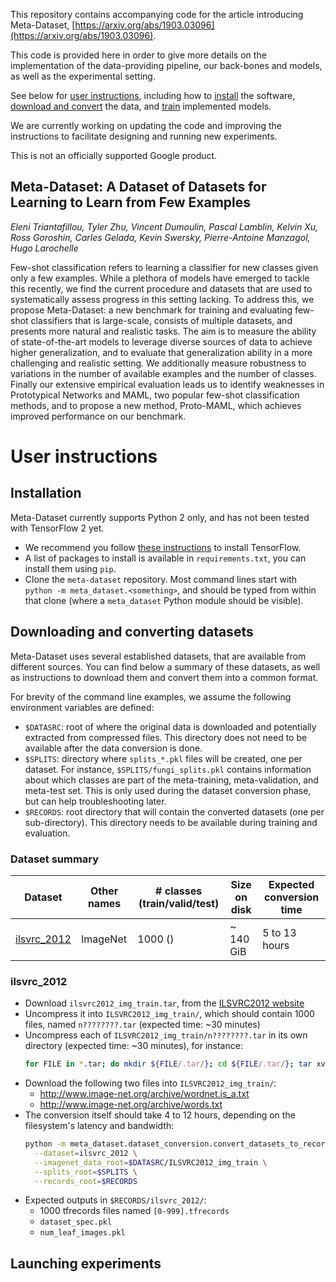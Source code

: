 This repository contains accompanying code for the article introducing
Meta-Dataset,
[https://arxiv.org/abs/1903.03096](https://arxiv.org/abs/1903.03096).

This code is provided here in order to give more details on the implementation
of the data-providing pipeline, our back-bones and models, as well as the
experimental setting.

See below for [user instructions](#user-instructions), including how to [install](#installation) the software, [download and convert](#downloading-and-converting-datasets) the data, and [train](#launching-experiments) implemented models.

We are currently working on updating the code and improving the instructions to
facilitate designing and running new experiments.

This is not an officially supported Google product.

## Meta-Dataset: A Dataset of Datasets for Learning to Learn from Few Examples

_Eleni Triantafillou, Tyler Zhu, Vincent Dumoulin, Pascal Lamblin, Kelvin Xu,
Ross Goroshin, Carles Gelada, Kevin Swersky, Pierre-Antoine Manzagol, Hugo
Larochelle_

Few-shot classification refers to learning a classifier for new classes given
only a few examples. While a plethora of models have emerged to tackle this
recently, we find the current procedure and datasets that are used to
systematically assess progress in this setting lacking. To address this, we
propose Meta-Dataset: a new benchmark for training and evaluating few-shot
classifiers that is large-scale, consists of multiple datasets, and presents
more natural and realistic tasks. The aim is to measure the ability of
state-of-the-art models to leverage diverse sources of data to achieve higher
generalization, and to evaluate that generalization ability in a more
challenging and realistic setting. We additionally measure robustness to
variations in the number of available examples and the number of classes.
Finally our extensive empirical evaluation leads us to identify weaknesses in
Prototypical Networks and MAML, two popular few-shot classification methods, and
to propose a new method, Proto-MAML, which achieves improved performance on our
benchmark.

# User instructions
## Installation
Meta-Dataset currently supports Python 2 only, and has not been tested with TensorFlow 2 yet.
- We recommend you follow [these instructions](https://www.tensorflow.org/install/pip?lang=python2) to install TensorFlow.
- A list of packages to install is available in `requirements.txt`, you can install them using `pip`.
- Clone the `meta-dataset` repository. Most command lines start with `python -m meta_dataset.<something>`, and should be typed from within that clone (where a `meta_dataset` Python module should be visible).

## Downloading and converting datasets

Meta-Dataset uses several established datasets, that are available from different sources.
You can find below a summary of these datasets, as well as instructions to download them and convert them into a common format.

For brevity of the command line examples, we assume the following environment variables are defined:
- `$DATASRC`: root of where the original data is downloaded and potentially extracted from compressed files. This directory does not need to be available after the data conversion is done.
- `$SPLITS`: directory where `splits_*.pkl` files will be created, one per dataset. For instance, `$SPLITS/fungi_splits.pkl` contains information about which classes are part of the meta-training, meta-validation, and meta-test set. This is only used during the dataset conversion phase, but can help troubleshooting later.
- `$RECORDS`: root directory that will contain the converted datasets (one per sub-directory). This directory needs to be available during training and evaluation.

### Dataset summary

Dataset | Other names | # classes (train/valid/test) | Size on disk  | Expected conversion time
--------|-------------|------------------------------|---------------|--------------------------
[ilsvrc_2012](#ilsvrc_2012) | ImageNet | 1000 () | \~ 140 GiB   | 5 to 13 hours


### ilsvrc_2012

- Download `ilsvrc2012_img_train.tar`, from the [ILSVRC2012 website](http://www.image-net.org/challenges/LSVRC/2012/index)
- Uncompress it into `ILSVRC2012_img_train/`, which should contain 1000 files, named `n????????.tar` (expected time: \~30 minutes)
- Uncompress each of `ILSVRC2012_img_train/n????????.tar` in its own directory (expected time: \~30 minutes), for instance:
  ```bash
  for FILE in *.tar; do mkdir ${FILE/.tar/}; cd ${FILE/.tar/}; tar xvf ../$FILE; cd ..; done
  ```
- Download the following two files into `ILSVRC2012_img_train/`:
  - http://www.image-net.org/archive/wordnet.is_a.txt
  - http://www.image-net.org/archive/words.txt
- The conversion itself should take 4 to 12 hours, depending on the filesystem's latency and bandwidth:
  ```bash
  python -m meta_dataset.dataset_conversion.convert_datasets_to_records \
    --dataset=ilsvrc_2012 \
    --imagenet_data_root=$DATASRC/ILSVRC2012_img_train \
    --splits_root=$SPLITS \
    --records_root=$RECORDS
  ```
- Expected outputs in `$RECORDS/ilsvrc_2012/`:
  - 1000 tfrecords files named `[0-999].tfrecords`
  - `dataset_spec.pkl`
  - `num_leaf_images.pkl`

## Launching experiments
